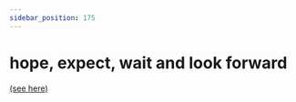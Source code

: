 ```yaml
---
sidebar_position: 175
---
```


# hope, expect, wait and look forward

[(see here)](./expect-hope-wait-and-look-forward)
